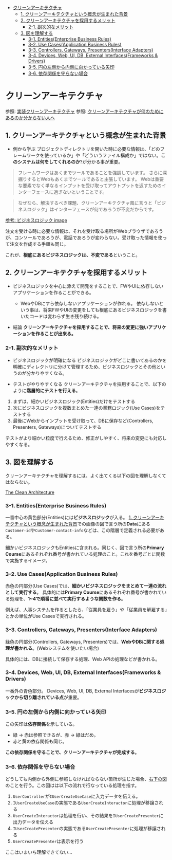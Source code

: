 - [クリーンアーキテクチャ](#クリーンアーキテクチャ)
  - [1. クリーンアーキテクチャという概念が生まれた背景](#1-クリーンアーキテクチャという概念が生まれた背景)
  - [2. クリーンアーキテクチャを採用するメリット](#2-クリーンアーキテクチャを採用するメリット)
    - [2-1. 副次的なメリット](#2-1-副次的なメリット)
  - [3. 図を理解する](#3-図を理解する)
    - [3-1. Entities(Enterprise Business Rules)](#3-1-entitiesenterprise-business-rules)
    - [3-2. Use Cases(Application Business Rules)](#3-2-use-casesapplication-business-rules)
    - [3-3. Controllers, Gateways, Presenters(Interface Adapters)](#3-3-controllers-gateways-presentersinterface-adapters)
    - [3-4. Devices, Web, UI, DB, External Interfaces(Frameworks & Drivers)](#3-4-devices-web-ui-db-external-interfacesframeworks--drivers)
    - [3-5. 円の左側から内側に向かっている矢印](#3-5-円の左側から内側に向かっている矢印)
    - [3-6. 依存関係を守らない場合](#3-6-依存関係を守らない場合)
# クリーンアーキテクチャ

参照: [実装クリーンアーキテクチャ](https://qiita.com/nrslib/items/a5f902c4defc83bd46b8)
参照: [クリーンアーキテクチャが何のためにあるのか分からない人へ](https://qiita.com/juchilian/items/d732afab315e3c7e8ba3)

## 1. クリーンアーキテクチャという概念が生まれた背景

- 例から学ぶ
プロジェクトディレクトリを開いた時に必要な情報は、「どのフレームワークを使っているか」や「どういうファイル構成か」ではない。**このシステムは何をしてくれるのか**?が分かる事が重要。

> フレームワークはあくまでツールであることを強調しています。
> さらに深掘りするとWebもあくまでツールであると主張しています。
> Webは重要な要素でなく単なるインプットを受け取ってアウトプットを返すためのインターフェースに過ぎないということです。

> なぜなら、解決するべき課題、クリーンアーキテクチャ風に言うと「ビジネスロジック」はインターフェースが何であろうが不変だからです。

[参考: ビジネスロジック image](https://camo.qiitausercontent.com/74cd33ee0437c49f8169ee1ad341675e407b7274/68747470733a2f2f71696974612d696d6167652d73746f72652e73332e61702d6e6f727468656173742d312e616d617a6f6e6177732e636f6d2f302f3435303235372f65376239303861392d333164622d383337332d313539382d3737623061396165343836612e706e67)

注文を受ける時に必要な情報は、それを受け取る場所がWebブラウザであろうが、コンソールであろうが、電話であろうが変わらない。受け取った情報を使って注文を作成する手順も同じ。

これが、**根底にあるビジネスロジックは、不変である**ということ。

## 2. クリーンアーキテクチャを採用するメリット

- ビジネスロジックを中心に添えて開発をすることで、FWやUIに依存しないアプリケーションを作ることができる。
  - WebやDBにすら依存しないアプリケーションが作れる。
依存しないという事は、将来FWやUIの変更をしても根底にあるビジネスロジックを書いたコードは変わらず生き残り続ける。

- 結論
**クリーンアーキテクチャを採用することで、将来の変更に強いアプリケーションを作ることが出来る。**

### 2-1. 副次的なメリット

- ビジネスロジックが明確になる
ビジネスロジックがどこに書いてあるのかを明確にディレクトリに分けて管理するため、ビジネスロジックとその他というのが分かりやすくなる。

- テストがやりやすくなる
クリーンアーキテクチャを採用することで、以下のように**階層的にテストを行える**。

1. まずは、細かいビジネスロジック(Entities)だけをテストする
2. 次にビジネスロジックを複数まとめた一連の業務ロジック(Use Cases)をテストする
3. 最後にWebからインプットを受け取って、DBに保存など(Controllers, Presenters, Gateways)についてテストする

テストがより細かい粒度で行えるため、修正がしやすく、将来の変更にも対応しやすくなる。

## 3. 図を理解する

クリーンアーキテクチャを理解するには、よく出てくる以下の図を理解しなくてはならない。

[The Clean Architecture](https://qiita-user-contents.imgix.net/https%3A%2F%2Fqiita-image-store.s3.ap-northeast-1.amazonaws.com%2F0%2F450257%2F1a4c15a6-4f59-5c8b-6f38-47de63204e07.png?ixlib=rb-4.0.0&auto=format&gif-q=60&q=75&w=1400&fit=max&s=a65118a50518e199cd13cfdb3d17da1f)

### 3-1. Entities(Enterprise Business Rules)

一番中心の黄色部分(Entities)には**ビジネスロジック**が入る。
[1. クリーンアーキテクチャという概念が生まれた背景](#1-クリーンアーキテクチャという概念が生まれた背景)での画像の図で言う所の**Data**にある`Customer-id`や`Customer-contact-info`などは、この階層で定義される必要がある。

細かいビジネスロジックもEntitiesに含まれる。同じく、図で言う所の**Primary Course**にあるそれぞれ番号が書かれている処理のこと。これを番号ごとに関数で実施するイメージ。

### 3-2. Use Cases(Application Business Rules)

赤色の円部分(Use Cases)では、**細かいビジネスロジックをまとめて一連の流れとして実行する**。
具体的には**Primary Course**にあるそれぞれ番号が書かれている処理を、**1~4で順番に並べて実行するような関数を作る**。

例えば、人事システムを作るとしたら、「従業員を雇う」や「従業員を解雇する」とかの単位がUse Casesで実行される。

### 3-3. Controllers, Gateways, Presenters(Interface Adapters)

緑色の円部分(Controllers, Gateways, Presenters)では、**WebやDBに関する処理が書かれる**。(Webシステムを使いたい場合)

具体的には、DBに接続して保存する処理、Web APIの処理などが書かれる。

### 3-4. Devices, Web, UI, DB, External Interfaces(Frameworks & Drivers)

一番外の青色部分。
Devices, Web, UI, DB, External Interfacesが**ビジネスロジックから切り離されている点**が重要。

### 3-5. 円の左側から内側に向かっている矢印

この矢印は**依存関係**を示している。

- 緑 -> 赤は参照できるが、赤 -> 緑はだめ。
- 赤と黄の依存関係も同じ。

**この依存関係を守ることで、クリーンアーキテクチャが完成する**。

### 3-6. 依存関係を守らない場合

どうしても内側から外側に参照しなければならない箇所が生じた場合、[右下の図](https://qiita-user-contents.imgix.net/https%3A%2F%2Fqiita-image-store.s3.ap-northeast-1.amazonaws.com%2F0%2F293368%2F3f64e75c-c34d-6230-4646-7ea7d2acbaf2.png?ixlib=rb-4.0.0&auto=format&gif-q=60&q=75&w=1400&fit=max&s=0b34503c398e5d118728b430258b1448)のことを行う。この図はは以下の流れで行なっている処理を指す。

1. `UserController`が`IUserCreateUseCase`に入力データを伝える。
2. `IUserCreateUseCase`の実態である`UserCreateInteractor`に処理が移譲される
3. `UserCreateInteractor`は処理を行い、その結果を`IUserCreatePresenter`に出力データを伝える
4. `IUserCreatePresenter`の実態である`UserCreatePresenter`に処理が移譲される
5. `UserCreatePresenter`は表示を行う

ここはいまいち理解できてない...
